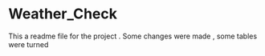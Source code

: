# Weather_Check
This a readme file for the project . Some changes were made , some tables were turned 
